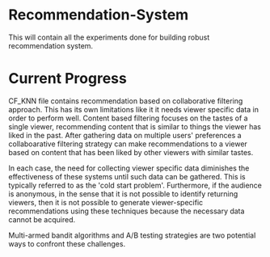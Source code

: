 # Recommendation-System
This will contain all the experiments done for building robust recommendation system.

# Current Progress
CF_KNN file contains recommendation based on collaborative filtering approach. This has its own limitations like it it needs viewer specific data in order to perform well. Content based filtering focuses on the tastes of a single viewer, recommending content that is similar to things the viewer has liked in the past. After gathering data on multiple users' preferences a collaboarative filtering strategy can make recommendations to a viewer based on content that has been liked by other viewers with similar tastes.


In each case, the need for collecting viewer specific data diminishes the effectiveness of these systems until such data can be gathered. This is typically referred to as the 'cold start problem'. Furthermore, if the audience is anonymous, in the sense that it is not possible to identify returning viewers, then it is not possible to generate viewer-specific recommendations using these techniques because the necessary data cannot be acquired. 

Multi-armed bandit algorithms and A/B testing strategies are two potential ways to confront these challenges.
